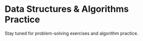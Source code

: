 # Data Structures & Algorithms Practice

Stay tuned for problem-solving exercises and algorithm practice.
